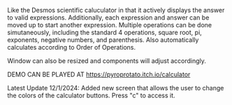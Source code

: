 Like the Desmos scientific caluculator in that it actively displays the answer to valid expressions. Additionally, each expression and answer can be moved up to start another expression. Multiple operations can be done simutaneously, including the standard 4 operations, square root, pi, exponents, negative numbers, and parenthesis. Also automatically calculates according to Order of Operations.

Window can also be resized and components will adjust accordingly.

DEMO CAN BE PLAYED AT https://pyroprotato.itch.io/calculator

Latest Update 12/1/2024: Added new screen that allows the user to change the colors of the calculator buttons. Press "c" to access it.
